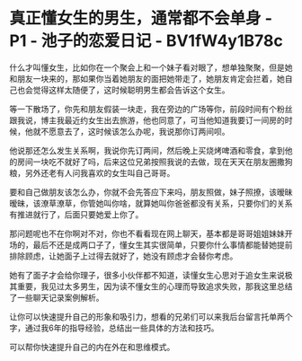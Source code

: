 # 真正懂女生的男生，通常都不会单身 - P1 - 池子的恋爱日记 - BV1fW4y1B78c

什么才叫懂女生，比如你在一个聚会上和一个妹子看对眼了，想单独聚聚，但是她和朋友一块来的，那如果你当着她朋友的面把她带走了，她朋友肯定会拦着，她自己也会觉得这样太随便了，这时候聪明男生都会告诉这个女生。

等一下散场了，你先和朋友假装一块走，我在旁边的广场等你，前段时间有个粉丝跟我说，博主我最近约女生出去旅游，他也同意了，可当他知道我要订一间房的时候，他就不愿意去了，这时候该怎么办呢，我说那你订两间呗。

他说那还怎么发生关系啊，我说你先订两间，然后晚上买烧烤啤酒和零食，拿到他的房间一块吃不就好了吗，后来这位兄弟按照我说的去做，现在天天在朋友圈撒狗粮，另外还老有人问我喜欢的女生叫自己哥哥。

要和自己做朋友该怎么办，你就不会先答应下来吗，朋友照做，妹子照撩，该暧昧暧昧，该潦草潦草，你管她叫你啥，就算她叫你爸爸都没有关系，只要你们的关系有推进就行了，后面只要她爱上你了。

那问题呢也不在你啊对不对，你也不看看现在网上聊天，基本都是哥哥姐姐妹妹开场的，最后不还是成两口子了，懂女生其实很简单，只要你什么事情都能替她提前排除顾虑，让她面子上过得去就好了，她没有顾虑才会替你考虑。

她有了面子才会给你理子，很多小伙伴都不知道，读懂女生心思对于追女生来说极其重要，我见过太多男生，因为读不懂女生的心理而导致追求失败，那我这里总结了一些聊天记录案例解析。

让你可以快速提升自己的形象和吸引力，想看的兄弟们可以来我后台留言托单两个字，通过我6年的指导经验，总结出一些具体的方法和技巧。

可以帮你快速提升自己的内在外在和思维模式。